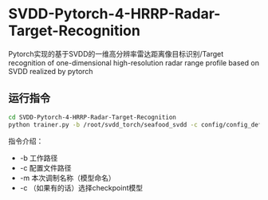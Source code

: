 # SVDD-Pytorch-4-HRRP-Radar-Target-Recognition
Pytorch实现的基于SVDD的一维高分辨率雷达距离像目标识别/Target recognition of one-dimensional high-resolution radar range profile based on SVDD realized by pytorch

## 运行指令
```bash
cd SVDD-Pytorch-4-HRRP-Radar-Target-Recognition
python trainer.py -b /root/svdd_torch/seafood_svdd -c config/config_default.yaml -m test
```
指令介绍：
- -b 工作路径
- -c 配置文件路径
- -m 本次调制名称（模型命名）
- -c （如果有的话）选择checkpoint模型
